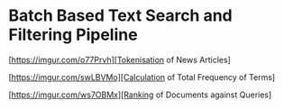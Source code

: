 # Batch Based Text Search and Filtering Pipeline

[https://imgur.com/o77Prvh][Tokenisation of News Articles]

[https://imgur.com/swLBVMo][Calculation of Total Frequency of Terms]

[https://imgur.com/ws7OBMx][Ranking of Documents against Queries]


